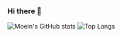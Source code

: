### Hi there 👋
![Moein's GitHub stats](https://github-readme-stats.vercel.app/api?username=moeinkh88&show_icons=true&theme=radical)
![Top Langs](https://github-readme-stats.vercel.app/api/top-langs/?username=moeinkh88&layout=compact&theme=radical)

<!--
**moeinkh88/moeinkh88** is a ✨ _special_ ✨ repository because its `README.md` (this file) appears on your GitHub profile.

Here are some ideas to get you started:

- 🔭 I’m currently working on ...
- 🌱 I’m currently learning ...
- 👯 I’m looking to collaborate on ...
- 🤔 I’m looking for help with ...
- 💬 Ask me about ...
- 📫 How to reach me: ...
- 😄 Pronouns: ...
- ⚡ Fun fact: ...
-->
